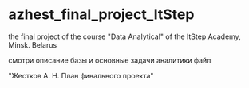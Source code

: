 # azhest_final_project_ItStep
the final project of the course "Data Analytical" of the ItStep Academy, Minsk. Belarus

смотри описание базы и основные задачи аналитики файл 

"Жестков А. Н. План финального проекта"
